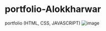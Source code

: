 # portfolio-Alokkharwar
portfolio (HTML, CSS, JAVASCRIPT)
![image](https://github.com/user-attachments/assets/d3db8d83-8854-4057-8992-40c6987ece62)

